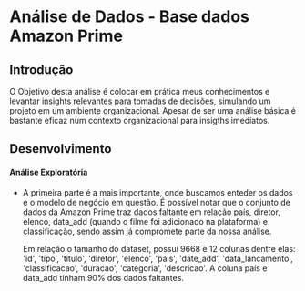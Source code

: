 # Análise de Dados - Base dados Amazon Prime


## Introdução
O Objetivo desta análise é colocar em prática meus conhecimentos e levantar insights relevantes para tomadas de decisões, simulando um projeto em um ambiente organizacional. Apesar de ser uma análise básica é bastante eficaz num contexto organizacional para insigths imediatos.

## Desenvolvimento 
#### Análise Exploratória
-  A primeira parte é a mais importante, onde buscamos enteder os dados e o modelo de negócio em questão. É possível notar que o conjunto de dados da Amazon Prime traz dados faltante em relação país, diretor, elenco, data_add (quando o filme foi adicionado na plataforma) e classificação, sendo assim já compromete parte da nossa análise.

    Em relação o tamanho do dataset, possui 9668 e 12 colunas dentre elas:
        'id', 'tipo', 'titulo', 'diretor', 'elenco', 'pais', 'date_add', 'data_lancamento', 'classificacao', 'duracao', 'categoria', 'descricao'. A coluna país e data_add tinham 90% dos dados faltantes.

    
    

    